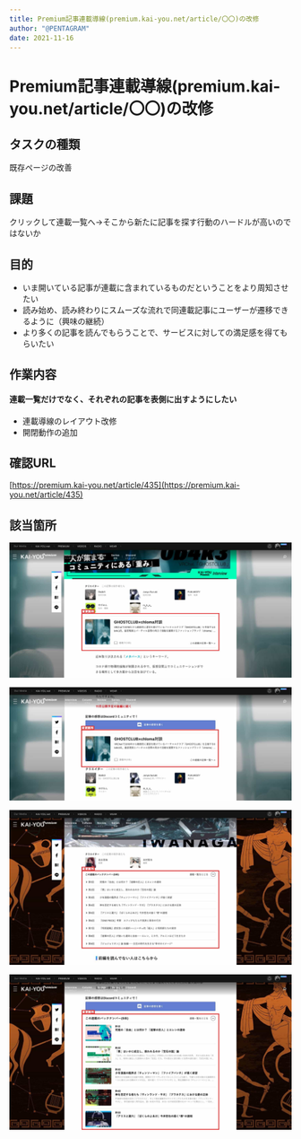 ```yaml
---
title: Premium記事連載導線(premium.kai-you.net/article/〇〇)の改修
author: "@PENTAGRAM"
date: 2021-11-16
---
```


# Premium記事連載導線(premium.kai-you.net/article/〇〇)の改修

## タスクの種類
既存ページの改善

## 課題
クリックして連載一覧へ→そこから新たに記事を探す行動のハードルが高いのではないか

## 目的
- いま開いている記事が連載に含まれているものだということをより周知させたい
- 読み始め、読み終わりにスムーズな流れで同連載記事にユーザーが遷移できるように（興味の継続）
- より多くの記事を読んでもらうことで、サービスに対しての満足感を得てもらいたい

## 作業内容
#### 連載一覧だけでなく、それぞれの記事を表側に出すようにしたい
- 連載導線のレイアウト改修
- 開閉動作の追加

## 確認URL
[https://premium.kai-you.net/article/435](https://premium.kai-you.net/article/435)

## 該当箇所

![連載枠変更前](./images/20211116-2.jpg)

![連載枠最終ページ変更前](./images/20211116-1.jpg)

![連載枠変更後](./images/20211116-3.jpg)

![連載枠最終ページ変更後](./images/20211116-4.jpg)